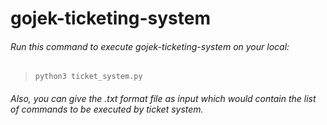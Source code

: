 # **gojek-ticketing-system**

###### Run this command to execute gojek-ticketing-system on your local:

> `python3 ticket_system.py`

###### Also, you can give the .txt format file as input which would contain the list of commands to be executed by ticket system.